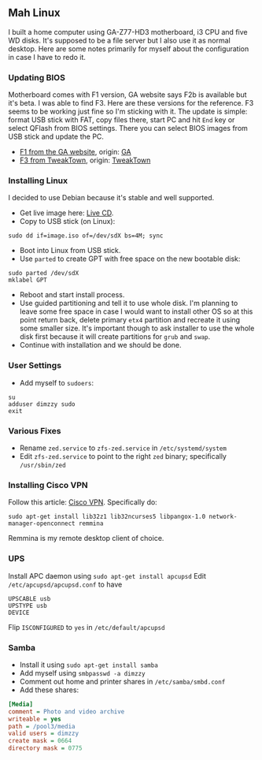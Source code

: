 ## Mah Linux

I built a home computer using GA-Z77-HD3 motherboard, i3 CPU and five WD disks. It's supposed to be a file server but I also use it as normal desktop. Here are some notes primarily for myself about the configuration in case I have to redo it.

### Updating BIOS

Motherboard comes with F1 version, GA website says F2b is available but it's beta. I was able to find F3. Here are these versions for the reference. F3 seems to be working just fine so I'm sticking with it. The update is simple: format USB stick with FAT, copy files there, start PC and hit `End` key or select QFlash from BIOS settings. There you can select BIOS images from USB stick and update the PC.

* [F1 from the GA website](/files/Z77HD3.F1), origin: [GA](http://www.gigabyte.us/products/product-page.aspx?pid=4408#bios)
* [F3 from TweakTown](/files/Z77HD3.F3), origin: [TweakTown](https://forums.tweaktown.com/gigabyte/28441-gigabyte-beta-bios.html)

### Installing Linux

I decided to use Debian because it's stable and well supported.

* Get live image here: [Live CD](https://www.debian.org/CD/live/).
* Copy to USB stick (on Linux):

```shell
sudo dd if=image.iso of=/dev/sdX bs=4M; sync
```

* Boot into Linux from USB stick.
* Use `parted` to create GPT with free space on the new bootable disk:

```shell
sudo parted /dev/sdX
mklabel GPT
```

* Reboot and start install process.
* Use guided partitioning and tell it to use whole disk. I'm planning to leave some free space in case I would want to install other OS so at this point return back, delete primary `etx4` partition and recreate it using some smaller size. It's important though to ask installer to use the whole disk first because it will create partitions for `grub` and `swap`.
* Continue with installation and we should be done.

### User Settings

* Add myself to `sudoers`:

```shell
su
adduser dimzzy sudo
exit
```
### Various Fixes

* Rename `zed.service` to `zfs-zed.service` in `/etc/systemd/system`
* Edit `zfs-zed.service` to point to the right `zed` binary; specifically `/usr/sbin/zed`

### Installing Cisco VPN

Follow this article: [Cisco VPN](http://www.socsci.uci.edu/~jstern/uci_vpn_ubuntu/).
Specifically do:
```shell
sudo apt-get install lib32z1 lib32ncurses5 libpangox-1.0 network-manager-openconnect remmina
```
Remmina is my remote desktop client of choice.

### UPS

Install APC daemon using `sudo apt-get install apcupsd`
Edit `/etc/apcupsd/apcupsd.conf` to have
```
UPSCABLE usb
UPSTYPE usb
DEVICE
```
Flip `ISCONFIGURED` to `yes` in `/etc/default/apcupsd`

### Samba

* Install it using `sudo apt-get install samba`
* Add myself using `smbpasswd -a dimzzy`
* Comment out home and printer shares in `/etc/samba/smbd.conf`
* Add these shares:
```ini
[Media]
comment = Photo and video archive
writeable = yes
path = /pool3/media
valid users = dimzzy
create mask = 0664
directory mask = 0775

```
